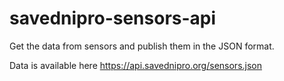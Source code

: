 # savednipro-sensors-api
Get the data from sensors and publish them in the JSON format.

Data is available here https://api.savednipro.org/sensors.json
